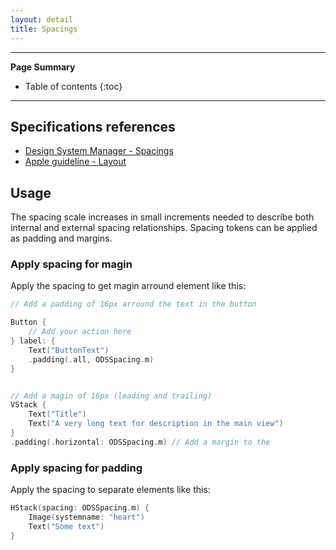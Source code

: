 ```yaml
---
layout: detail
title: Spacings
---
```

---

**Page Summary**

* Table of contents
{:toc}
  
---

## Specifications references

- [Design System Manager - Spacings](https://system.design.orange.com/0c1af118d/p/375be7-spacing)
- [Apple guideline - Layout](https://developer.apple.com/design/human-interface-guidelines/foundations/layout)

## Usage 

The spacing scale increases in small increments needed to describe both internal and external spacing relationships. Spacing tokens can be applied as padding and margins.

### Apply spacing for magin

Apply the spacing to get magin arround element like this:

``` swift
// Add a padding of 16px arround the text in the button

Button {
    // Add your action here
} label: {
    Text("ButtonText")
    .padding(.all, ODSSpacing.m)
}


// Add a magin of 16px (leading and trailing)
VStack {
    Text("Title")
    Text("A very long text for description in the main view")
}
.padding(.horizontal: ODSSpacing.m) // Add a margin to the

```

### Apply spacing for padding

Apply the spacing to separate elements like this:

``` swift
HStack(spacing: ODSSpacing.m) {
    Image(systemname: "heart")
    Text("Some text")
}
```
